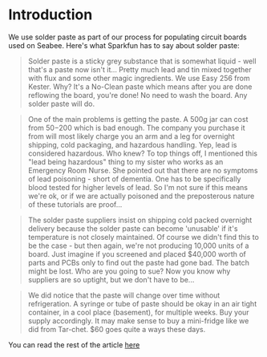 # Introduction #

We use solder paste as part of our process for populating circuit boards used on Seabee. Here's what Sparkfun has to say about solder paste:

> Solder paste is a sticky grey substance that is somewhat liquid - well that's a paste now isn't it... Pretty much lead and tin mixed together with flux and some other magic ingredients. We use Easy 256 from Kester. Why? It's a No-Clean paste which means after you are done reflowing the board, you're done! No need to wash the board. Any solder paste will do.

> One of the main problems is getting the paste. A 500g jar can cost from $50-$200 which is bad enough. The company you purchase it from will most likely charge you an arm and a leg for overnight shipping, cold packaging, and hazardous handling. Yep, lead is considered hazardous. Who knew? To top things off, I mentioned this "lead being hazardous" thing to my sister who works as an Emergency Room Nurse. She pointed out that there are no symptoms of lead poisoning - short of dementia. One has to be specifically blood tested for higher levels of lead. So I'm not sure if this means we're ok, or if we are actually poisoned and the preposterous nature of these tutorials are proof...

> The solder paste suppliers insist on shipping cold packed overnight delivery because the solder paste can become 'unusable' if it's temperature is not closely maintained. Of course we didn't find this to be the case - but then again, we're not producing 10,000 units of a board. Just imagine if you screened and placed $40,000 worth of parts and PCBs only to find out the paste had gone bad. The batch might be lost. Who are you going to sue? Now you know why suppliers are so uptight, but we don't have to be...

> We did notice that the paste will change over time without refrigeration. A syringe or tube of paste should be okay in an air tight container, in a cool place (basement), for multiple weeks. Buy your supply accordingly. It may make sense to buy a mini-fridge like we did from Tar-chet. $60 goes quite a ways these days.

You can read the rest of the article [here](http://www.sparkfun.com/tutorials/58)